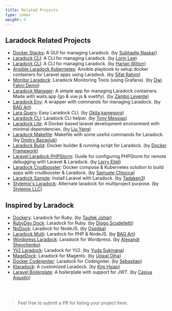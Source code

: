 ```yaml
---
title: Related Projects
type: index
weight: 5
---
```


## Laradock Related Projects


* [Docker Stacks](https://github.com/sfx101/docker-stacks): A GUI for managing Laradock. (by [Subhadip Naskar](https://github.com/sfx101))
* [Laradock CLI](https://github.com/lorinlee/laradock-cli): A CLI for managing Laradock. (by [Lorin Lee](https://github.com/lorinlee))
* [Laradock CLI](https://github.com/loonpwn/laradock-cli): A CLI for managing Laradock. (by [Harlan Wilton](https://github.com/loonpwn))
* [Ansible Laradock Kubernetes](https://github.com/sifat-rahim/ansible-laradock-kubernetes): Ansible playbook to setup docker containers for Laravel apps using Laradock. (by [Sifat Rahim](https://github.com/sifat-rahim))
* [Monitor Laradock](https://github.com/zeroc0d3/monitor-laradock): Laradock Monitoring Tools (using Grafana). (by [Dwi Fahni Denni](https://github.com/zeroc0d3))
* [Laradock Manager](https://github.com/Lyimmi/laradock-manager): A simple app for managing Laradock containers. Made with wails.app (go & vue.js & vuetify). (by [Zámbó Levente](https://github.com/Lyimmi))
* [Laradock Env](https://github.com/bagart/laradock_env): A wrapper with commands for managing Laradock. (by [BAG Art](https://github.com/bagart))
* [Lara Query](https://github.com/TanisukeGoro/laraQuery): Easy Laradock CLI. (by [Okita kamegoro](https://github.com/TanisukeGoro))
* [Laradock CLI](https://github.com/tonysm/laradock-cli): Laradock CLI helper. (by [Tony Messias](https://github.com/Tonysm))
* [Laradock Lite](https://github.com/yangliuyu/laradock-lite): A Docker based laravel development environment with minimal dependencies. (by [Liu Yang](https://github.com/yangliuyu))
* [Laradock Makefile](https://github.com/bazavlukd/laradock-makefile): Makefile with some useful commands for Laradock. (by [Dmitry Bazavluk](https://github.com/bazavlukd))
* [Laradock Build](https://github.com/dockerframework/laradock-build): Docker builder & running script for Laradock. (by [Docker Framework](https://github.com/dockerframework))
* [Laravel Laradock PHPStorm](https://github.com/LarryEitel/laravel-laradock-phpstorm): Guide for configuring PHPStorm for remote debugging with Laravel & Laradock. (by [Larry Eitel](https://github.com/LarryEitel))
* [Laradock Crudbooster](https://github.com/nutellinoit/laradock-crudbooster): Docker compose & Kubernetes solution to build apps with crudbooster & Laradock. (by [Samuele Chiocca](https://github.com/nutellinoit))
* [Laradock Sample](https://github.com/tadaken3/laradock-sample): Install Laravel with Laradock. (by [Tadaken3](https://github.com/tadaken3))
* [Stylemix's Laradock](https://github.com/stylemix/laradock): Alternate laradock for multiproject purpose. (by [Stylemix LLC](https://github.com/stylemix))




## Inspired by Laradock

* [Dockery](https://github.com/taufek/dockery): Laradock for Ruby. (by [Taufek Johar](https://github.com/Taufek))
* [RubyDev Dock](https://github.com/scudelletti/rubydev-dock): Laradock for Ruby. (by [Diogo Scudelletti](https://github.com/scudelletti))
* [NoDock](https://github.com/Osedea/nodock): Laradock for NodeJS. (by [Osedea](https://github.com/Osedea))
* [Laradock Multi](https://github.com/bagart/laradock-multi): Laradock for PHP & NodeJS. (by [BAG Art](https://github.com/bagart))
* [Wordpress Laradock](https://github.com/shov/wordpress-laradock): Laradock for Wordpress. (by [Alexandr Shevchenko](https://github.com/shov))
* [Yii2 Laradock](https://github.com/ydatech/yii2-laradock): Laradock for Yii2. (by [Yuda Sukmana](https://github.com/ydatech))
* [MageDock](https://github.com/ojhaujjwal/magedock): Laradock for Magento. (by [Ujjwal Ojha](https://github.com/ojhaujjwal))
* [Docker Codeigniter](https://github.com/sebastianlzy/docker-codeigniter): Laradock for Codeigniter. (by [Sebastian](https://github.com/sebastianlzy))
* [Klaradock](https://github.com/poyhsiao/Klaradock): A customized Laradock. (by [Kim Hsiao](https://github.com/poyhsiao))
* [Laravel Boilerplate](https://github.com/casivaagustin/laravel-boilerplate): A boilerplate with support for JWT. (by [Casiva Agustin](https://github.com/casivaagustin))





<br><br>

> Feel free to submit a PR for listing your project here.

